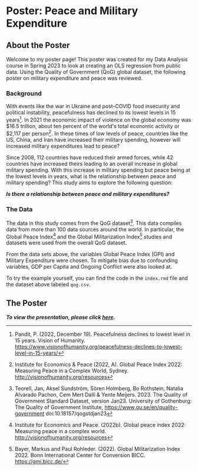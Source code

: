 Poster: Peace and Military Expenditure 
================

## About the Poster 

Welcome to my poster page! This poster was created for my Data Analysis course in Spring 2023 to look at creating an OLS regression from public data. Using the Quality of Government (QoG) global dataset, the following poster on military  expenditure and peace was reviewed. 


### Background


With events like the war in Ukraine and post-COVID food insecurity and political instability, peacefulness has declined to its lowest levels in 15 years[^1]. In 2021 the economic impact of violence on the global economy was $16.5 trillion, about ten percent of the world's total economic activity or $2,117 per person[^2]. In these times of low levels of peace, countries like the US, China, and Iran have increased their military spending, however will increased military expenditures lead to peace?


Since 2008, 112 countries have reduced their armed forces, while 42 countries have increased theirs leading to an overall increase in global military spending. With this increase in military spending but peace being at the lowest levels in years, what is the relationship between peace and military spending? This study aims to explore the following question: 


**_Is there a relationship between peace and military expenditures?_** 


### The Data

The data in this study comes from the QoG dataset[^3]. This data compiles data from more than 100 data sources around the world. In particular, the Global Peace Index[^4] and the Global Militarization Index[^5] studies and datasets were used from the overall QoG dataset. 


From the data sets above, the variables Global Peace Index (GPI) and Military Expenditure were chosen. To mitigate bias due to confounding variables, GDP per Capita and Ongoing Conflict were also looked at. 


To try the example yourself, you can find the code in the `index.rmd` file and the dataset above labeled `qog.csv`.


## The Poster

_**To view the presentation, please click [here](https://sloprinzi.github.io/Poster_Peace_Expenditure/).**_ 

[^1]:Pandit, P. (2022, December 19). Peacefulness declines to lowest level in 15 years. Vision of Humanity. <https://www.visionofhumanity.org/peacefulness-declines-to-lowest-level-in-15-years/>
[^2]:Institute for Economics & Peace (2022, A). Global Peace Index 2022: Measuring Peace in a Complex World, Sydney. <http://visionofhumanity.org/resources>
[^3]:Teorell, Jan, Aksel Sundström, Sören Holmberg, Bo Rothstein, Natalia Alvarado Pachon, Cem Mert Dalli & Yente Meijers. 2023. The Quality of Government Standard Dataset, version Jan23. University of Gothenburg: The Quality of Government Institute, <https://www.gu.se/en/quality-government> doi:10.18157/qogstdjan23
[^4]:Institute for Economics and Peace. (2022b). Global peace index 2022: Measuring peace in a
complex world. <http://visionofhumanity.org/resources>
[^5]:Bayer, Markus and Paul Rohleder. (2022). Global Militarization Index 2022. Bonn International
Center for Conversion BICC. <https://gmi.bicc.de/>
